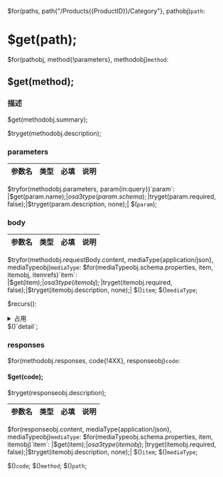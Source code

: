 $for(paths, path{"/Products({ProductID})/Category"}, pathobj)`path`:
# $get(path);

$for(pathobj, method{!parameters}, methodobj)`method`:
## $get(method);

### 描述

$get(methodobj.summary);

$tryget(methodobj.description);

### parameters

|参数名|类型|必填|说明|
|-----|----|----|----|
$tryfor(methodobj.parameters, param{in:query})`param`:
|$get(param.name);|$osa3type(param.schema);|$tryget(param.required, false);|$tryget(param.description, none);|
$(`param`);

### body

|参数名|类型|必填|说明|
|----|----|----|----|
$tryfor(methodobj.requestBody.content, mediaType{application/json}, mediaTypeobj)`mediaType`:
$for(mediaTypeobj.schema.properties, item, itemobj, itemrefs)`item`:
|$get(item);|$osa3type(itemobj);|$tryget(itemobj.required, false);|$tryget(itemobj.description, none);|
$()`item`;
$()`mediaType`;

$recurs():
<details>
<summary>占用</summary>
占用

</details>
$()`detail`;

### responses

$for(methodobj.responses, code{!4XX}, responseobj)`code`:
#### $get(code);

$tryget(responseobj.description);

|参数名|类型|必填|说明|
|-----|-----|-----|-----|
$for(responseobj.content, mediaType{application/json}, mediaTypeobj)`mediaType`:
$for(mediaTypeobj.schema.properties, item, itemobj)`item`:
|$get(item);|$osa3type(itemobj);|$tryget(itemobj.required, false);|$tryget(itemobj.description, none);|
$()`item`;
$()`mediaType`;

$()`code`;
$()`method`;
$()`path`;